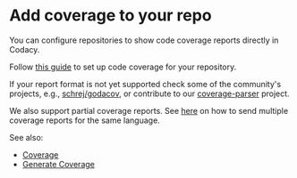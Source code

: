 # Add coverage to your repo

You can configure repositories to show code coverage reports directly in Codacy.

Follow [this guide](https://github.com/codacy/codacy-coverage-reporter#setup) to set up code coverage for your repository.

If your report format is not yet supported check some of the community's projects, e.g., [schrej/godacov](https://github.com/schrej/godacov), or contribute to our [coverage-parser](https://github.com/codacy/coverage-parser) project.

We also support partial coverage reports. See [here](https://github.com/codacy/codacy-coverage-reporter#updating-codacy) on how to send multiple coverage reports for the same language.

See also:

- [Coverage](/hc/en-us/articles/207279819-Coverage)
- [Generate Coverage](/hc/en-us/articles/207312879-Generate-Coverage)
